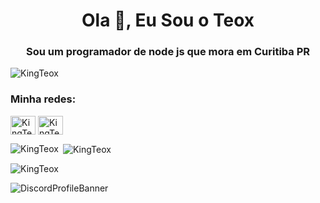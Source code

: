 <h1 align="center">Ola 👋, Eu Sou o Teox</h1>
<h3 align="center">Sou um programador de node js que mora em Curitiba PR</h3>

<p align="left"> <img src="https://komarev.com/ghpvc/?username=KingTeox&label=Profile%20views&color=c111e4&style=flat-square" alt="KingTeox" /> </p>

<h3 align="left">Minha redes:</h3>
<p align="left">
<a href="https://twitter.com/KingTeox" target="blank"><img align="center" src="https://cdn.jsdelivr.net/npm/simple-icons@3.0.1/icons/twitter.svg" alt="KingTeox" height="30" width="40" /></a>
<a href="https://instagram.com/kingxteox" target="blank"><img align="center" src="https://cdn.jsdelivr.net/npm/simple-icons@3.0.1/icons/instagram.svg" alt="KingTeox" height="30" width="40" /></a>
</p>
<p><img align="left" src="https://github-readme-stats.vercel.app/api/top-langs?username=KingTeox&show_icons=true&theme=github_dark&locale=pt-br&layout=compact" alt="KingTeox" /></p>
<p>&nbsp;<img align="center" src="https://github-readme-stats.vercel.app/api?username=KingTeox&show_icons=true&theme=github_dark&locale=pt-br" alt="KingTeox" /></p>
<p><img align="center" src="https://github-readme-streak-stats.herokuapp.com/?user=KingTeox&theme=dark" alt="KingTeox" /></p>

![DiscordProfileBanner](https://discord.c99.nl/widget/theme-1/462980817040310283.png)
